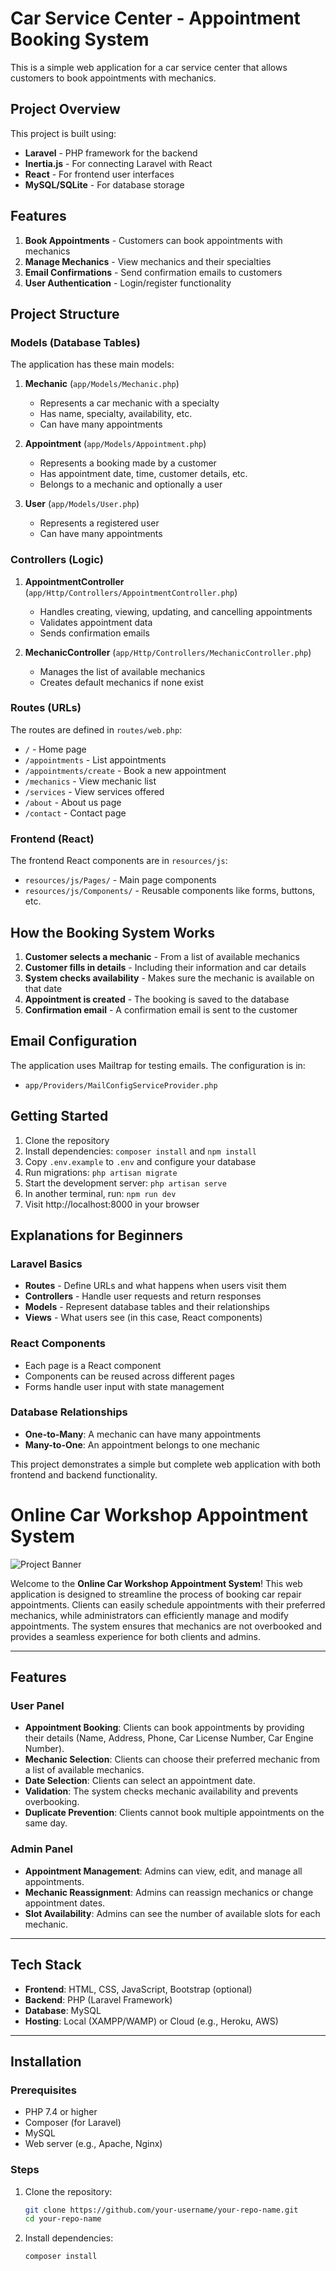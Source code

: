 # Car Service Center - Appointment Booking System

This is a simple web application for a car service center that allows customers to book appointments with mechanics.

## Project Overview

This project is built using:
- **Laravel** - PHP framework for the backend
- **Inertia.js** - For connecting Laravel with React
- **React** - For frontend user interfaces
- **MySQL/SQLite** - For database storage

## Features

1. **Book Appointments** - Customers can book appointments with mechanics
2. **Manage Mechanics** - View mechanics and their specialties
3. **Email Confirmations** - Send confirmation emails to customers
4. **User Authentication** - Login/register functionality

## Project Structure

### Models (Database Tables)

The application has these main models:

1. **Mechanic** (`app/Models/Mechanic.php`)
   - Represents a car mechanic with a specialty
   - Has name, specialty, availability, etc.
   - Can have many appointments

2. **Appointment** (`app/Models/Appointment.php`)
   - Represents a booking made by a customer
   - Has appointment date, time, customer details, etc.
   - Belongs to a mechanic and optionally a user

3. **User** (`app/Models/User.php`)
   - Represents a registered user
   - Can have many appointments

### Controllers (Logic)

1. **AppointmentController** (`app/Http/Controllers/AppointmentController.php`)
   - Handles creating, viewing, updating, and cancelling appointments
   - Validates appointment data
   - Sends confirmation emails

2. **MechanicController** (`app/Http/Controllers/MechanicController.php`)
   - Manages the list of available mechanics
   - Creates default mechanics if none exist

### Routes (URLs)

The routes are defined in `routes/web.php`:

- `/` - Home page
- `/appointments` - List appointments
- `/appointments/create` - Book a new appointment
- `/mechanics` - View mechanic list
- `/services` - View services offered
- `/about` - About us page
- `/contact` - Contact page

### Frontend (React)

The frontend React components are in `resources/js`:

- `resources/js/Pages/` - Main page components
- `resources/js/Components/` - Reusable components like forms, buttons, etc.

## How the Booking System Works

1. **Customer selects a mechanic** - From a list of available mechanics
2. **Customer fills in details** - Including their information and car details
3. **System checks availability** - Makes sure the mechanic is available on that date
4. **Appointment is created** - The booking is saved to the database
5. **Confirmation email** - A confirmation email is sent to the customer

## Email Configuration

The application uses Mailtrap for testing emails. The configuration is in:
- `app/Providers/MailConfigServiceProvider.php`

## Getting Started

1. Clone the repository
2. Install dependencies: `composer install` and `npm install`
3. Copy `.env.example` to `.env` and configure your database
4. Run migrations: `php artisan migrate`
5. Start the development server: `php artisan serve`
6. In another terminal, run: `npm run dev`
7. Visit http://localhost:8000 in your browser

## Explanations for Beginners

### Laravel Basics

- **Routes** - Define URLs and what happens when users visit them
- **Controllers** - Handle user requests and return responses
- **Models** - Represent database tables and their relationships
- **Views** - What users see (in this case, React components)

### React Components

- Each page is a React component
- Components can be reused across different pages
- Forms handle user input with state management

### Database Relationships

- **One-to-Many**: A mechanic can have many appointments
- **Many-to-One**: An appointment belongs to one mechanic

This project demonstrates a simple but complete web application with both frontend and backend functionality.

# Online Car Workshop Appointment System

![Project Banner](https://via.placeholder.com/1200x400) <!-- Add a banner image if available -->

Welcome to the **Online Car Workshop Appointment System**! This web application is designed to streamline the process of booking car repair appointments. Clients can easily schedule appointments with their preferred mechanics, while administrators can efficiently manage and modify appointments. The system ensures that mechanics are not overbooked and provides a seamless experience for both clients and admins.

---

## **Features**

### **User Panel**
- **Appointment Booking**: Clients can book appointments by providing their details (Name, Address, Phone, Car License Number, Car Engine Number).
- **Mechanic Selection**: Clients can choose their preferred mechanic from a list of available mechanics.
- **Date Selection**: Clients can select an appointment date.
- **Validation**: The system checks mechanic availability and prevents overbooking.
- **Duplicate Prevention**: Clients cannot book multiple appointments on the same day.

### **Admin Panel**
- **Appointment Management**: Admins can view, edit, and manage all appointments.
- **Mechanic Reassignment**: Admins can reassign mechanics or change appointment dates.
- **Slot Availability**: Admins can see the number of available slots for each mechanic.

---

## **Tech Stack**
- **Frontend**: HTML, CSS, JavaScript, Bootstrap (optional)
- **Backend**: PHP (Laravel Framework)
- **Database**: MySQL
- **Hosting**: Local (XAMPP/WAMP) or Cloud (e.g., Heroku, AWS)

---

## **Installation**

### **Prerequisites**
- PHP 7.4 or higher
- Composer (for Laravel)
- MySQL
- Web server (e.g., Apache, Nginx)

### **Steps**
1. Clone the repository:
   ```bash
   git clone https://github.com/your-username/your-repo-name.git
   cd your-repo-name
2. Install dependencies:
   ```bash
   composer install